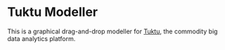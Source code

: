 # Tuktu Modeller
This is a graphical drag-and-drop modeller for [Tuktu](https://github.com/ErikTromp/Tuktu), the commodity big data analytics platform.